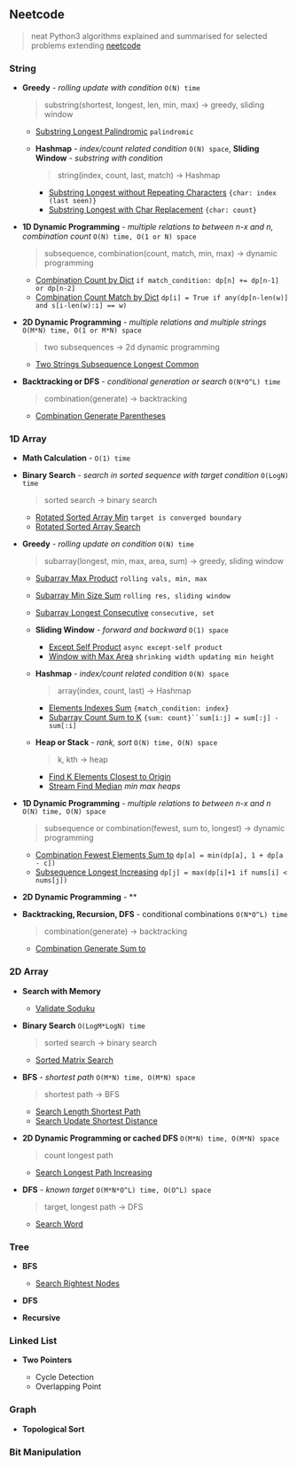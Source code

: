 ## Neetcode

> neat Python3 algorithms explained and summarised for selected problems extending [neetcode](https://neetcode.io/practice)

### String

- **Greedy** - *rolling update with condition* `O(N) time`

    > substring(shortest, longest, len, min, max) -> greedy, sliding window

    - [Substring Longest Palindromic](./src/string/substring_longest_palindromic.py) `palindromic`

    - **Hashmap** - *index/count related condition* `O(N) space`, **Sliding Window** - *substring with condition*
    
        > string(index, count, last, match) -> Hashmap

        - [Substring Longest without Repeating Characters](./src/string/substring_longest_without_repeating_characters.py) `{char: index (last seen)}`
        - [Substring Longest with Char Replacement](./src/string/substring_longest_char_replacement.py) `{char: count}`

- **1D Dynamic Programming** - *multiple relations to between n-x and n, combination count* `O(N) time, O(1 or N) space`

    > subsequence, combination(count, match, min, max) -> dynamic programming

    - [Combination Count by Dict](./src/string/combination_count_by_dict.py.) `if match_condition: dp[n] += dp[n-1] or dp[n-2]`
    - [Combination Count Match by Dict](./src/string/combination_count_match_by_dict.py.) `dp[i] = True if any(dp[n-len(w)] and s[i-len(w):i] == w)`
    
- **2D Dynamic Programming** - *multiple relations and multiple strings* `O(M*N) time, O(1 or M*N) space`

    > two subsequences -> 2d dynamic programming

    - [Two Strings Subsequence Longest Common](./src/string/two_strings_subsequence_longest_common.py)

- **Backtracking or DFS** - *conditional generation or search* `O(N*O^L) time`

    > combination(generate) -> backtracking

    - [Combination Generate Parentheses](./src/string/combination_generate_parentheses.py)



### 1D Array


- **Math Calculation** - `O(1) time`

- **Binary Search** - *search in sorted sequence with target condition* `O(LogN) time`

    > sorted search -> binary search
    
    - [Rotated Sorted Array Min](./src/array/rotated_sorted_array_min.py) `target is converged boundary`
    - [Rotated Sorted Array Search](./src/array/rotated_sorted_array_search.py)

- **Greedy** - *rolling update on condition* `O(N) time`

    > subarray(longest, min, max, area, sum) -> greedy, sliding window

    - [Subarray Max Product](./src/array/subarray_max_product.py) `rolling vals, min, max`
    - [Subarray Min Size Sum](./src/array/subarray_min_size_sum.py) `rolling res, sliding window`
    - [Subarray Longest Consecutive](./src/array/subarray_longest_consecutive.py) `consecutive, set`
    
    - **Sliding Window** - *forward and backward* `O(1) space`

        - [Except Self Product](./src/array/except_self_product.py) `async except-self product`
        - [Window with Max Area](./src/array/window_max_area.py) `shrinking width updating min height`
    
    - **Hashmap** - *index/count related condition* `O(N) space`
    
        > array(index, count, last) -> Hashmap

        - [Elements Indexes Sum](./src/array/elements_index_sum.py) `{match_condition: index}`
        - [Subarray Count Sum to K](./src/array/subarray_count_sum_to_k.py) `{sum: count}``sum[i:j] = sum[:j] - sum[:i]`

    - **Heap or Stack** - *rank, sort* `O(N) time, O(N) space`
    
        > k, kth -> heap

        - [Find K Elements Closest to Origin](./src/array/find_k_elements_closest_to_origin.py)
        - [Stream Find Median](./src/array/stream_find_median.py) *min max heaps*
        

- **1D Dynamic Programming** - *multiple relations to between n-x and n* `O(N) time, O(N) space`

    > subsequence or combination(fewest, sum to, longest) -> dynamic programming

    - [Combination Fewest Elements Sum to](./src/array/combination_fewest_elements_sum_to.py) `dp[a] = min(dp[a], 1 + dp[a - c])`
    - [Subsequence Longest Increasing](./src/array/subsequence_longest_increasing.py.) `dp[j] = max(dp[i]+1 if nums[i] < nums[j])`

- **2D Dynamic Programming** - **

- **Backtracking, Recursion, DFS** - conditional combinations `O(N*O^L) time`

    > combination(generate) -> backtracking

    - [Combination Generate Sum to](./src/array/combination_generate_sum_to.py)


### 2D Array

- **Search with Memory**

    - [Validate Soduku](./src/array_2d/validate_soduku.py)

- **Binary Search** `O(LogM*LogN) time`

    > sorted search -> binary search

    - [Sorted Matrix Search](./src/array_2d/sorted_matrix_search.py)

- **BFS** - *shortest path* `O(M*N) time, O(M*N) space`

    > shortest path -> BFS

    - [Search Length Shortest Path](./src/array_2d/search_length_shortest_path.py)
    - [Search Update Shortest Distance](./src/array_2d/search_update_shortest_distance.py.py)

- **2D Dynamic Programming or cached DFS** `O(M*N) time, O(M*N) space`

    > count longest path

    - [Search Longest Path Increasing](./src/array_2d/search_longest_path_increasing.py)

- **DFS** - *known target* `O(M*N*O^L) time, O(O^L) space`

    > target, longest path -> DFS

    - [Search Word](./src/array_2d/search_word.py)


### Tree

- **BFS**

    - [Search Rightest Nodes](./src/tree/search_rightest_nodes.py)

- **DFS**

- **Recursive**


### Linked List

- **Two Pointers**

    - Cycle Detection
    - Overlapping Point

### Graph

- **Topological Sort**

### Bit Manipulation
